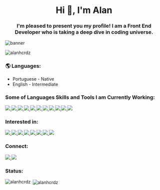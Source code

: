 <h1 align="center">Hi 👋, I'm Alan</h1>
<h3 align="center">I'm pleased to present you my profile! I am a Front End Developer who is taking a deep dive in coding universe.</h3>

![banner](https://ik.imagekit.io/o81klrexci7/Banner_GitHUb_Dg8FMt4dK.png)



<p align="left"> <img src="https://komarev.com/ghpvc/?username=alanhcrdz&label=Profile%20views&color=0e75b6&style=flat" alt="alanhcrdz" /> </p>
 



<h3 align="left"> 🌎 Languages:</h3> 
<ul>
  <li>Portuguese - Native</li>
  <li>English - Intermediate</li>
</ul>


<h3 align="left"> Some of Languages Skills and Tools I am Currently Working:</h3>

<a href="https://https://github.com/alanhcrdz">
  <img src="https://img.shields.io/badge/HTML5-E34F26?style=for-the-badge&logo=html5&logoColor=white"  />
</a>
<a href="https://https://github.com/alanhcrdz">
  <img src="https://img.shields.io/badge/CSS3-1572B6?style=for-the-badge&logo=css3&logoColor=white"  />
</a>

<a href="https://https://github.com/alanhcrdz">
  <img src="https://img.shields.io/badge/JavaScript-F7DF1E?style=for-the-badge&logo=javascript&logoColor=black"  />
</a>
<a href="https://https://github.com/alanhcrdz">
  <img src="https://img.shields.io/badge/React-20232A?style=for-the-badge&logo=react&logoColor=61DAFB"  />
</a>
<a href="https://https://github.com/alanhcrdz">
  <img src="https://img.shields.io/badge/React_Native-20232A?style=for-the-badge&logo=react&logoColor=61DAFB"  />
</a>
<a href="https://https://github.com/alanhcrdz">
  <img src="https://img.shields.io/badge/Redux-593D88?style=for-the-badge&logo=redux&logoColor=white"  />
</a>
<a href="https://https://github.com/alanhcrdz">
  <img src="https://img.shields.io/badge/Sass-CC6699?style=for-the-badge&logo=sass&logoColor=white"  />
</a>
<a href="https://https://github.com/alanhcrdz">
  <img src=" 	https://img.shields.io/badge/Material--UI-0081CB?style=for-the-badge&logo=material-ui&logoColor=white"  />
</a>

<a href="https://https://github.com/alanhcrdz">
  <img src="https://img.shields.io/badge/MongoDB-white?style=for-the-badge&logo=mongodb&logoColor=4EA94B"  />
</a>
<a href="https://https://github.com/alanhcrdz">
  <img src="https://img.shields.io/badge/Node.js-339933?style=for-the-badge&logo=nodedotjs&logoColor=white"  />
</a>
<a href="https://https://github.com/alanhcrdz">
  <img src="https://img.shields.io/badge/Amazon_AWS-FF9900?style=for-the-badge&logo=amazonaws&logoColor=white"  />
</a>




<h3 align="left">Interested in:</h3>
<a href="https://https://github.com/alanhcrdz">
  <img src="https://img.shields.io/badge/TypeScript-007ACC?style=for-the-badge&logo=typescript&logoColor=white"  />
</a>
<a href="https://https://github.com/alanhcrdz">
  <img src="https://img.shields.io/badge/Vue.js-35495E?style=for-the-badge&logo=vuedotjs&logoColor=4FC08D"  />
</a>
<a href="https://https://github.com/alanhcrdz">
  <img src="https://img.shields.io/badge/next.js-000000?style=for-the-badge&logo=next.js&logoColor=white"  />
</a>
<a href="https://https://github.com/alanhcrdz">
  <img src="https://img.shields.io/badge/Flutter-02569B?style=for-the-badge&logo=flutter&logoColor=white"  />
</a>
<a href="https://https://github.com/alanhcrdz">
  <img src="https://img.shields.io/badge/Ruby-CC342D?style=for-the-badge&logo=ruby&logoColor=white"  />
</a>

<a href="https://https://github.com/alanhcrdz">
  <img src="https://img.shields.io/badge/Ruby_on_Rails-CC0000?style=for-the-badge&logo=ruby-on-rails&logoColor=white"  />
</a>


<a href="https://https://github.com/alanhcrdz">
  <img src="https://img.shields.io/badge/PostgreSQL-316192?style=for-the-badge&logo=postgresql&logoColor=white"  />
</a>
<a href="https://https://github.com/alanhcrdz">
  <img src="https://img.shields.io/badge/Python-14354C?style=for-the-badge&logo=python&logoColor=white"  />
</a>


<h3 align="left">Connect:</h3>



<a href="https://linkedin.com/in/alanharlen" target="_blank">
<img src="https://img.shields.io/badge/LinkedIn-0077B5?style=for-the-badge&logo=linkedin&logoColor=white" />
</a>
<a href="https://twitter.com/Alan_crdz" target="_blank">
<img src="https://img.shields.io/badge/Twitter-1DA1F2?style=for-the-badge&logo=twitter&logoColor=white" />
</a>




<h3 align="left">Status:</h3>



<p><img align="left" src="https://github-readme-stats.vercel.app/api/top-langs?username=alanhcrdz&show_icons=true&locale=en&layout=compact" alt="alanhcrdz" /></p>

<p>&nbsp;<img align="center" src="https://github-readme-stats.vercel.app/api?username=alanhcrdz&show_icons=true&locale=en" alt="alanhcrdz" /></p>




<!--
**alanhcrdz/alanhcrdz** is a ✨ _special_ ✨ repository because its `README.md` (this file) appears on your GitHub profile.

Here are some ideas to get you started:

- 🔭 I’m currently working on ...
- 🌱 I’m currently learning ...
- 👯 I’m looking to collaborate on ...
- 🤔 I’m looking for help with ...
- 💬 Ask me about ...
- 📫 How to reach me: ...
- 😄 Pronouns: ...
- ⚡ Fun fact: ...
-->

